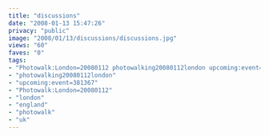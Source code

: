 ```yaml
---
title: "discussions"
date: "2008-01-13 15:47:26"
privacy: "public"
image: "2008/01/13/discussions/discussions.jpg"
views: "60"
faves: "0"
tags:
- "Photowalk:London=20080112 photowalking20080112london upcoming:event=381367 london england uk Photowalk:London=20080112"
- "photowalking20080112london"
- "upcoming:event=381367"
- "Photowalk:London=20080112"
- "london"
- "england"
- "photowalk"
- "uk"
---
```


